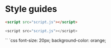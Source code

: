 # Style guides

``` html
<script src="script.js"></script>
```

``` javascript
<script src="script.js"></script>
```

`` `css
font-size: 20px;
background-color: orange;
```